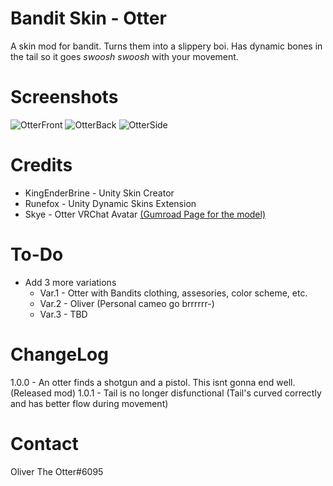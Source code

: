 # Bandit Skin - Otter
A skin mod for bandit. Turns them into a slippery boi. Has dynamic bones in the tail so it goes _swoosh swoosh_ with your movement.

# Screenshots
![OtterFront](https://i.imgur.com/Orv4PIr.jpg)
![OtterBack](https://i.imgur.com/iRRPJDX.jpg)
![OtterSide](https://i.imgur.com/STE8Pj3.jpg)

# Credits
* KingEnderBrine - Unity Skin Creator
* Runefox - Unity Dynamic Skins Extension
* Skye - Otter VRChat Avatar [(Gumroad Page for the model)](https://galileo.gumroad.com/l/skyesotteravatar?layout=profile&recommended_by=library)

# To-Do
* Add 3 more variations
	* Var.1 - Otter with Bandits clothing, assesories, color scheme, etc.
	* Var.2 - Oliver (Personal cameo go brrrrrr-)
	* Var.3 - TBD

# ChangeLog
1.0.0 - An otter finds a shotgun and a pistol. This isnt gonna end well. (Released mod)
1.0.1 - Tail is no longer disfunctional (Tail's curved correctly and has better flow during movement)

# Contact
Oliver The Otter#6095